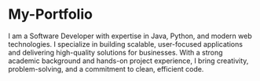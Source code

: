# My-Portfolio
I am a Software Developer with expertise in Java, Python, and modern web technologies. I specialize in building scalable, user-focused applications and delivering high-quality solutions for businesses. With a strong academic background and hands-on project experience, I bring creativity, problem-solving, and a commitment to clean, efficient code.
